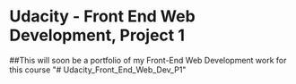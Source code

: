 # Udacity - Front End Web Development, Project 1

##This will soon be a portfolio of my Front-End Web Development work for this course 
"# Udacity_Front_End_Web_Dev_P1" 
